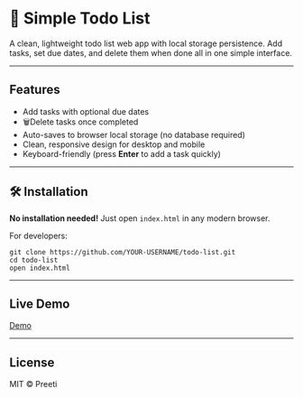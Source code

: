 # 📝 Simple Todo List

A clean, lightweight todo list web app with local storage persistence. Add tasks, set due dates, and delete them when done all in one simple interface.

---

## Features
- Add tasks with optional due dates  
- 🗑Delete tasks once completed  
- Auto-saves to browser local storage (no database required)  
- Clean, responsive design for desktop and mobile  
- Keyboard-friendly (press **Enter** to add a task quickly)
  
---

## 🛠️ Installation
**No installation needed!** Just open `index.html` in any modern browser.

For developers:
```
git clone https://github.com/YOUR-USERNAME/todo-list.git
cd todo-list
open index.html
```
---

## Live Demo 
[Demo](https://preeti1103.github.io/task-manager)

---
## License
MIT © Preeti


